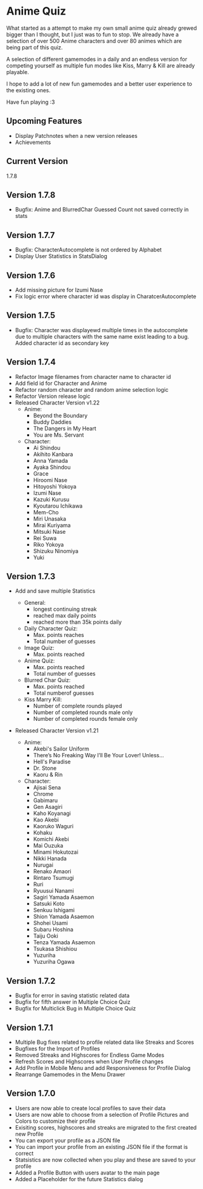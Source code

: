 # Anime Quiz

What started as a attempt to make my own small anime quiz already grewed bigger than I thought, but I just was to fun to stop.
We already have a selection of over 500 Anime characters and over 80 animes which are being part of this quiz.

A selection of different gamemodes in a daily and an endless version for competing yourself as multiple fun modes like Kiss, Marry & Kill are already playable.

I hope to add a lot of new fun gamemodes and a better user experience to the existing ones.

Have fun playing :3

## Upcoming Features

- Display Patchnotes when a new version releases
- Achievements

## Current Version

1.7.8

## Version 1.7.8

- Bugfix: Anime and BlurredChar Guessed Count not saved correctly in stats

## Version 1.7.7

- Bugfix: CharacterAutocomplete is not ordered by Alphabet
- Display User Statistics in StatsDialog

## Version 1.7.6

- Add missing picture for Izumi Nase
- Fix logic error where character id was display in CharatcerAutocomplete

## Version 1.7.5

- Bugfix: Character was displayewd multiple times in the autocomplete due to multiple characters with the same name exist leading to a bug. Added character id as secondary key

## Version 1.7.4

- Refactor Image filenames from character name to character id
- Add field id for Character and Anime
- Refactor random character and random anime selection logic
- Refactor Version release logic
- Released Character Version v1.22
    - Anime: 
        - Beyond the Boundary
        - Buddy Daddies
        - The Dangers in My Heart
        - You are Ms. Servant
    - Character: 
        - Ai Shindou
        - Akihito Kanbara
        - Anna Yamada
        - Ayaka Shindou
        - Grace
        - Hiroomi Nase
        - Hitoyoshi Yokoya
        - Izumi Nase
        - Kazuki Kurusu
        - Kyoutarou Ichikawa
        - Mem-Cho
        - Miri Unasaka
        - Mirai Kuriyama
        - Mitsuki Nase
        - Rei Suwa
        - Riko Yokoya
        - Shizuku Ninomiya
        - Yuki

## Version 1.7.3

- Add and save multiple Statistics
    - General:
        - longest continuing streak
        - reached max daily points
        - reached more than 35k points daily
    - Daily Character Quiz: 
        - Max. points reaches
        - Total number of guesses
    - Image Quiz:
        - Max. points reached
    - Anime Quiz:
        - Max. points reached
        - Total number of guesses
    - Blurred Char Quiz:
        - Max. points reached
        - Total numberof guesses
    - Kiss Marry Kill:
        - Number of complete rounds played
        - Number of completed rounds male only
        - Number of completed rounds female only

- Released Character Version v1.21
    - Anime: 
        - Akebi's Sailor Uniform
        - There’s No Freaking Way I’ll Be Your Lover! Unless…
        - Hell's Paradise
        - Dr. Stone
        - Kaoru & Rin
    - Character: 
        - Ajisai Sena
        - Chrome
        - Gabimaru
        - Gen Asagiri
        - Kaho Koyanagi
        - Kao Akebi
        - Kaoruko Waguri
        - Kohaku
        - Komichi Akebi
        - Mai Ouzuka
        - Minami Hokutozai
        - Nikki Hanada
        - Nurugai
        - Renako Amaori
        - Rintaro Tsumugi
        - Ruri
        - Ryuusui Nanami
        - Sagiri Yamada Asaemon
        - Satsuki Koto
        - Senkuu Ishigami
        - Shion Yamada Asaemon
        - Shohei Usami
        - Subaru Hoshina
        - Taiju Ooki
        - Tenza Yamada Asaemon
        - Tsukasa Shishiou
        - Yuzuriha
        - Yuzuriha Ogawa

## Version 1.7.2

- Bugfix for error in saving statistic related data
- Bugfix for fifth answer in Multiple Choice Quiz
- Bugfix for Multiclick Bug in Multiple Choice Quiz

## Version 1.7.1

- Multiple Bug fixes related to profile related data like Streaks and Scores
- Bugfixes for the Import of Profiles
- Removed Streaks and Highscores for Endless Game Modes
- Refresh Scores and Highscores when User Profile changes
- Add Profile in Mobile Menu and add Responsiveness for Profile Dialog
- Rearrange Gamemodes in the Menu Drawer

## Version 1.7.0

- Users are now able to create local profiles to save their data
- Users are now able to choose from a selection of Profile Pictures and Colors to customize their profile
- Exisiting scores, highscores and streaks are migrated to the first created new Profile
- You can export your profile as a JSON file
- You can import your profile from an existing JSON file if the format is correct
- Statsistics are now collected when you play and these are saved to your profile
- Added a Profile Button with users avatar to the main page
- Added a Placeholder for the future Statistics dialog
